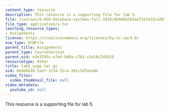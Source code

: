 ```yaml
---
content_type: resource
description: This resource is a supporting file for lab 5.
file: /courses/6-830-database-systems-fall-2010/6b9dbb265ae7313432ca201c5d7a5a8e_lab5_supp.tar.gz
file_type: application/x-tar
learning_resource_types:
- Assignments
license: https://creativecommons.org/licenses/by-nc-sa/4.0/
ocw_type: OCWFile
parent_title: Assignments
parent_type: CourseSection
parent_uid: e3e3793c-e7ed-9d0a-c7b1-c5e18c2d5918
resourcetype: Other
title: lab5_supp.tar.gz
uid: 6b9dbb26-5ae7-3134-32ca-201c5d7a5a8e
video_files:
  video_thumbnail_file: null
video_metadata:
  youtube_id: null
---
```

This resource is a supporting file for lab 5.